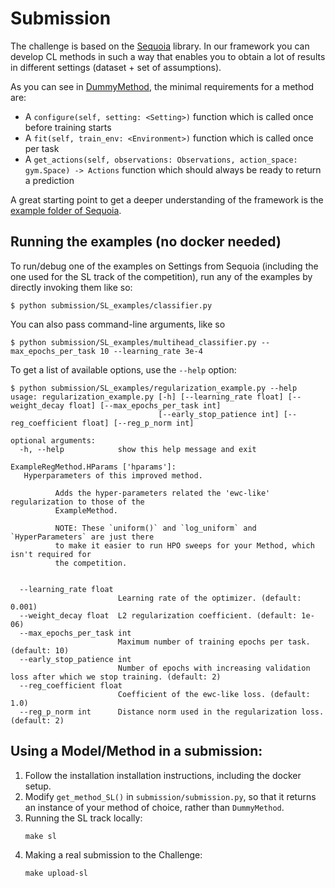 # Submission

The challenge is based on the [Sequoia](https://github.com/lebrice/Sequoia) library. In our framework you can develop CL methods in such a way that enables you to obtain a lot of results in different settings (dataset + set of assumptions).

As you can see in [DummyMethod](dummy_method.py), the minimal requirements for a method are:

- A `configure(self, setting: <Setting>)` function which is called once before training starts 
- A `fit(self, train_env: <Environment>)` function which is called once per task
- A `get_actions(self, observations: Observations, action_space: gym.Space) -> Actions` function which should always be ready to return a prediction

A great starting point to get a deeper understanding of the framework is the [example folder of Sequoia](https://github.com/lebrice/Sequoia/tree/master/examples).


## Running the examples (no docker needed)

To run/debug one of the examples on Settings from Sequoia (including the one used for the SL track of the competition), run any of the examples by directly invoking them like so:
```console
$ python submission/SL_examples/classifier.py
```

You can also pass command-line arguments, like so
```console
$ python submission/SL_examples/multihead_classifier.py --max_epochs_per_task 10 --learning_rate 3e-4
```

To get a list of available options, use the `--help` option:
```console
$ python submission/SL_examples/regularization_example.py --help
usage: regularization_example.py [-h] [--learning_rate float] [--weight_decay float] [--max_epochs_per_task int]
                                 [--early_stop_patience int] [--reg_coefficient float] [--reg_p_norm int]

optional arguments:
  -h, --help            show this help message and exit

ExampleRegMethod.HParams ['hparams']:
   Hyperparameters of this improved method.

          Adds the hyper-parameters related the 'ewc-like' regularization to those of the
          ExampleMethod.

          NOTE: These `uniform()` and `log_uniform` and `HyperParameters` are just there
          to make it easier to run HPO sweeps for your Method, which isn't required for
          the competition.


  --learning_rate float
                        Learning rate of the optimizer. (default: 0.001)
  --weight_decay float  L2 regularization coefficient. (default: 1e-06)
  --max_epochs_per_task int
                        Maximum number of training epochs per task. (default: 10)
  --early_stop_patience int
                        Number of epochs with increasing validation loss after which we stop training. (default: 2)
  --reg_coefficient float
                        Coefficient of the ewc-like loss. (default: 1.0)
  --reg_p_norm int      Distance norm used in the regularization loss. (default: 2)
```


## Using a Model/Method in a submission:

1. Follow the installation installation instructions, including the docker setup.
2. Modify `get_method_SL()` in `submission/submission.py`, so that it returns an
   instance of your method of choice, rather than `DummyMethod`.
3. Running the SL track locally:
    ```console
    make sl
    ```
4. Making a real submission to the Challenge:
    ```console
    make upload-sl
    ```